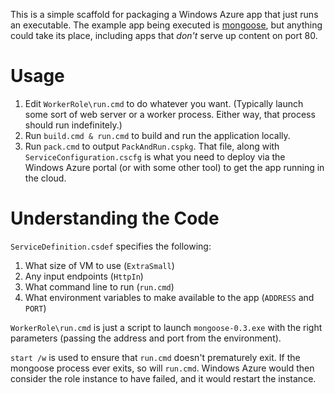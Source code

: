 This is a simple scaffold for packaging a Windows Azure app that just runs an executable. The example app being executed is [mongoose](http://code.google.com/p/mongoose/), but anything could take its place, including apps that *don't* serve up content on port 80.

Usage
=====

1. Edit `WorkerRole\run.cmd` to do whatever you want. (Typically launch some sort of web server or a worker process. Either way, that process should run indefinitely.)
2. Run `build.cmd & run.cmd` to build and run the application locally.
3. Run `pack.cmd` to output `PackAndRun.cspkg`. That file, along with `ServiceConfiguration.cscfg` is what you need to deploy via the Windows Azure portal (or with some other tool) to get the app running in the cloud.

Understanding the Code
======================

`ServiceDefinition.csdef` specifies the following:

1. What size of VM to use (`ExtraSmall`)
2. Any input endpoints (`HttpIn`)
3. What command line to run (`run.cmd`)
4. What environment variables to make available to the app (`ADDRESS` and `PORT`)

`WorkerRole\run.cmd` is just a script to launch `mongoose-0.3.exe` with the right parameters (passing the address and port from the environment).

`start /w` is used to ensure that `run.cmd` doesn't prematurely exit. If the mongoose process ever exits, so will `run.cmd`. Windows Azure would then consider the role instance to have failed, and it would restart the instance.
